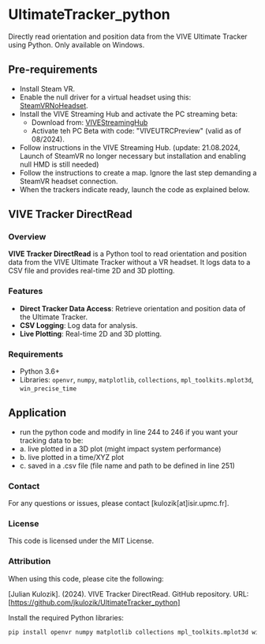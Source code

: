 # UltimateTracker_python

Directly read orientation and position data from the VIVE Ultimate Tracker using Python. Only available on Windows.

## Pre-requirements
- Install Steam VR.
- Enable the null driver for a virtual headset using this: [SteamVRNoHeadset](https://github.com/username223/SteamVRNoHeadset).
- Install the VIVE Streaming Hub and activate the PC streaming beta:
  - Download from: [VIVEStreamingHub](https://www.vive.com/us/vive-hub/download/)
  - Activate teh PC Beta with code: "VIVEUTRCPreview" (valid as of 08/2024).
- Follow instructions in the VIVE Streaming Hub. (update: 21.08.2024, Launch of SteamVR no longer necessary but installation and enabling null HMD is still needed)
- Follow the instructions to create a map. Ignore the last step demanding a SteamVR headset connection.
- When the trackers indicate ready, launch the code as explained below.

## VIVE Tracker DirectRead

### Overview
**VIVE Tracker DirectRead** is a Python tool to read orientation and position data from the VIVE Ultimate Tracker without a VR headset. It logs data to a CSV file and provides real-time 2D and 3D plotting.

### Features
- **Direct Tracker Data Access**: Retrieve orientation and position data of the Ultimate Tracker.
- **CSV Logging**: Log data for analysis.
- **Live Plotting**: Real-time 2D and 3D plotting.

### Requirements
- Python 3.6+
- Libraries: `openvr`, `numpy`, `matplotlib`, `collections`, `mpl_toolkits.mplot3d`, `win_precise_time`

## Application
- run the python code and modify in line 244 to 246 if you want your tracking data to be:
- a. live plotted in a 3D plot (might impact system performance)
- b. live plotted in a time/XYZ plot
- c. saved in a .csv file (file name and path to be defined in line 251)  

### Contact

For any questions or issues, please contact [kulozik[at]isir.upmc.fr].

### License

This code is licensed under the MIT License.

### Attribution

When using this code, please cite the following:

[Julian Kulozik]. (2024). VIVE Tracker DirectRead. GitHub repository. URL: [https://github.com/jkulozik/UltimateTracker_python]

Install the required Python libraries:

```sh
pip install openvr numpy matplotlib collections mpl_toolkits.mplot3d win_precise_time
